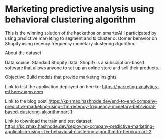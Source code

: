 # Marketing predictive analysis using behavioral clustering algorithm

This is the winning solution of the hackathon on smarterAI I participated 
by using predictive marketing to segment and to cluster customer behavior 
on Shopify using recency frequency monetary clustering algorithm.

About the dataset

Data source: Standard Shopify Data. Shopify is a subscription-based software that allows anyone to set up an online store and sell their products. 

Objective: Build models that provide marketing insights
 
Link to test the application deployed on hereko: https://marketing-analytics-ml.herokuapp.com

Link to the blog post: https://kpizmax.hashnode.dev/end-to-end-company-predictive-marketing-using-rfm-recency-frequency-monetary-behavioral-based-clustering-algorithmpart-1

Link to download the train and test dataset: https://kpizmax.hashnode.dev/deploying-company-predictive-marketing-application-using-rfm-behavioral-clustering-algorithm-to-heroku-part-2
